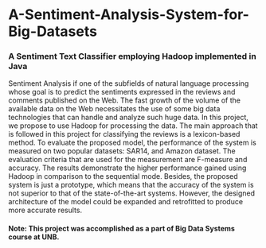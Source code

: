 # A-Sentiment-Analysis-System-for-Big-Datasets
### A Sentiment Text Classifier employing Hadoop implemented in Java

Sentiment Analysis if one of the subfields of natural language processing whose goal is to predict the sentiments expressed in the reviews and comments published on the Web. The fast growth of the volume of the available data on the Web necessitates the use of some big data technologies that can handle and analyze such huge data. In this project, we propose to use Hadoop for processing the data. The main approach that is followed in this project for classifying the reviews is a lexicon-based method. To evaluate the proposed model, the performance of the system is measured on two popular datasets: SAR14, and Amazon dataset. The evaluation criteria that are used for the measurement are F-measure and accuracy. The results demonstrate the higher performance gained using Hadoop in comparison to the sequential mode. Besides, the proposed system is just a prototype, which means that the accuracy of the system is not superior to that of the state-of-the-art systems. However, the designed architecture of the model could be expanded and retrofitted to produce more accurate results.

#### Note: This project was accomplished as a part of Big Data Systems course at UNB.
